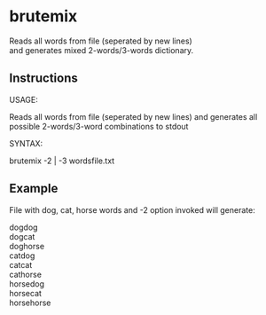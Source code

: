 # brutemix

Reads all words from file (seperated by new lines) \
and generates mixed 2-words/3-words dictionary.

## Instructions
USAGE:

  Reads all words from file (seperated by new lines)
  and generates all possible 2-words/3-word combinations to stdout

SYNTAX:

  brutemix -2 | -3 wordsfile.txt

## Example

File with dog, cat, horse words and -2 option invoked will generate:

dogdog\
dogcat\
doghorse\
catdog\
catcat\
cathorse\
horsedog\
horsecat\
horsehorse

